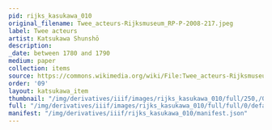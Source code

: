 ```yaml
---
pid: rijks_kasukawa_010
original_filename: Twee_acteurs-Rijksmuseum_RP-P-2008-217.jpeg
label: Twee acteurs
artist: Katsukawa Shunshō
description: 
_date: between 1780 and 1790
medium: paper
collection: items
source: https://commons.wikimedia.org/wiki/File:Twee_acteurs-Rijksmuseum_RP-P-2008-217.jpeg
order: '09'
layout: katsukawa_item
thumbnail: "/img/derivatives/iiif/images/rijks_kasukawa_010/full/250,/0/default.jpg"
full: "/img/derivatives/iiif/images/rijks_kasukawa_010/full/full/0/default.jpg"
manifest: "/img/derivatives/iiif/rijks_kasukawa_010/manifest.json"
---
```

